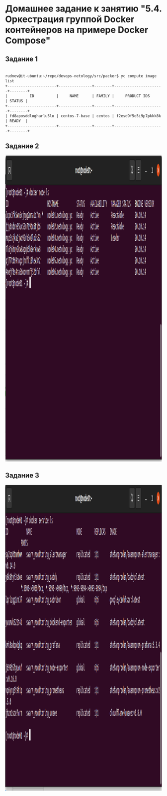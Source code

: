 # Домашнее задание к занятию "5.4. Оркестрация группой Docker контейнеров на примере Docker Compose"

## Задание 1

```

rudnev@it-ubuntu:~/repo/devops-netology/src/packer$ yc compute image list
+----------------------+---------------+--------+----------------------+--------+
|          ID          |     NAME      | FAMILY |     PRODUCT IDS      | STATUS |
+----------------------+---------------+--------+----------------------+--------+
| fd8aposddlogharlu5lo | centos-7-base | centos | f2esd9f5o5i9p7pkkk8k | READY  |
+----------------------+---------------+--------+----------------------+--------+
```
## Задание 2

<p align="center">
  <img width="2475" height="980" src="./assets/1.png">
</p>

## Задание 3

<p align="center">
  <img width="2475" height="980" src="./assets/2.png">
</p>